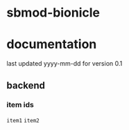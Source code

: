 # sbmod-bionicle
# documentation
last updated yyyy-mm-dd for version 0.1

## backend
### item ids
`item1`
`item2`
